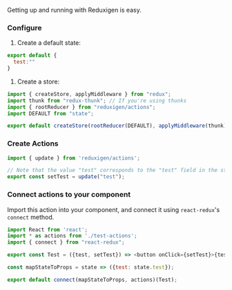 Getting up and running with Reduxigen is easy.

### Configure

1. Create a default state:

```js
export default {  
  test:""
}
```

1. Create a store:

```js
import { createStore, applyMiddleware } from "redux";
import thunk from "redux-thunk"; // If you're using thunks
import { rootReducer } from "reduxigen/actions";
import DEFAULT from "state";

export default createStore(rootReducer(DEFAULT), applyMiddleware(thunk));
```

### Create Actions

```js
import { update } from 'reduxigen/actions';

// Note that the value "test" corresponds to the "test" field in the state object.
export const setTest = update("test");
```

### Connect actions to your component

Import this action into your component, and connect it using `react-redux`'s `connect` method.

```js
import React from 'react';
import * as actions from './test-actions';
import { connect } from "react-redux";

export const Test = ({test, setTest}) => <button onClick={setTest}>{test}</button>;

const mapStateToProps = state => ({test: state.test});

export default connect(mapStateToProps, actions)(Test);
```

## 



